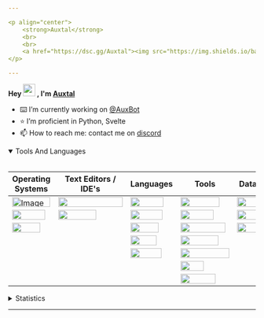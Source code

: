 ```yaml
---

<p align="center">
	<strong>Auxtal</strong>
	<br>
	<br>
	<a href="https://dsc.gg/Auxtal"><img src="https://img.shields.io/badge/Discord-5865F2.svg?logo=Discord&logoColor=white"></a>
</p>

---
```


**Hey <a href="https://dsc.gg/Auxtal"><img src="https://media.giphy.com/media/hvRJCLFzcasrR4ia7z/giphy.gif" width="25" height="25"></a> , I'm <a href="https://github.com/Auxtal">Auxtal</a>**

- ⌨️ I’m currently working on [@AuxBot](https://github.com/auxBot-discord-bot)
- ⭐ I’m proficient in Python, Svelte
- 📫 How to reach me: contact me on [discord](https://discord.com/users/327745755789918208)

<details open>
	<summary>Tools And Languages</summary>
	<br>
	<table>
		<thead>
  			<tr>
    				<th>Operating Systems</th>
    				<th>Text Editors / IDE's</th>
    				<th>Languages</th>
    				<th>Tools</th>
    				<th>Databases</th>
  			</tr>
		</thead>
		<tbody>
  			<tr>
    				<td><img src="https://img.shields.io/badge/Windows-0078D6.svg?logo=Windows&logoColor=white" alt="Image" width="77" height="20"></td>
    				<td><img src="https://img.shields.io/badge/Visual%20Studio%20Code-007ACC.svg?logo=Visual-Studio-Code&logoColor=white" width="131" height="20"></td>
    				<td><img src="https://img.shields.io/badge/Python-3776AB.svg?logo=Python&logoColor=white" width="67" height="20"></td>
    				<td><img src="https://img.shields.io/badge/Portainer-13BEF9.svg?logo=Portainer&logoColor=white" width="79" height="20"></td>
    				<td><img src="https://img.shields.io/badge/PostgreSQL-4169E1.svg?logo=PostgreSQL&logoColor=white" width="91" height="20"></td>
  			</tr>
  			<tr>
    				<td><img src="https://img.shields.io/badge/macOS-000000.svg?logo=macOS&logoColor=white" width="67" height="20"></td>
    				<td><img src="https://img.shields.io/badge/PyCharm-000000.svg?logo=PyCharm&logoColor=white" width="77" height="20"></td>
    				<td><img src="https://img.shields.io/badge/HTML5-E34F26.svg?logo=HTML5&logoColor=white" width="65" height="20"></td>
    				<td><img src="https://img.shields.io/badge/Docker-2496ED.svg?logo=Docker&logoColor=white" width="67" height="20"></td>
    				<td><img src="https://img.shields.io/badge/MongoDB-47A248.svg?logo=MongoDB&logoColor=white" width="81" height="20"></td>
  			</tr>
  			<tr>
    				<td><img src="https://img.shields.io/badge/Linux-FCC624.svg?logo=Linux&logoColor=black" width="57" height="20"></td>
    				<td></td>
    				<td><img src="https://img.shields.io/badge/CSS3-1572B6.svg?logo=CSS3&logoColor=white" width="57" height="20"></td>
    				<td><img src="https://img.shields.io/badge/Kubernetes-326CE5.svg?logo=Kubernetes&logoColor=white" width="91" height="20"></td>
    				<td><img src="https://img.shields.io/badge/redis-%23DD0031.svg?&logo=redis&logoColor=white" width="55" height="20"></td>
  			</tr>
  			<tr>
    				<td></td>
    				<td></td>
    				<td><img src="https://img.shields.io/badge/Sass-CC6699.svg?logo=Sass&logoColor=white" width="53" height="20"></td>
    				<td><img src="https://img.shields.io/badge/GraphQL-E10098.svg?logo=GraphQL&logoColor=white" width="77" height="20"></td>
    				<td></td>
  			</tr>
  			<tr>
    				<td></td>
			 	<td></td>
    				<td><img src="https://img.shields.io/badge/Svelte-FF3E00.svg?logo=Svelte&logoColor=white" width="63" height="20"></td>
    				<td><img src="https://img.shields.io/badge/Tailwind%20CSS-06B6D4.svg?logo=Tailwind-CSS&logoColor=white" width="99" height="20"></td>
    				<td></td>
  			</tr>
  			<tr>
				<td></td>
    				<td></td>
    				<td></td>
    				<td><img src="https://img.shields.io/badge/GIT-E44C30?&logo=git&logoColor=white" width="47" height="20"></td>
    				<td></td>
  			</tr>
			<tr>
    				<td></td>
    				<td></td>
    				<td></td>
    				<td><img src="https://img.shields.io/badge/starship-DD0B78?&logo=starship&logoColor=white" width="71" height="20"></td>
    				<td></td>
  			</tr>
		</tbody>
	</table>
</details>
<details>
	<summary>Statistics</summary>
	<br>

<!--START_SECTION:waka-->
![Code Time](http://img.shields.io/badge/Code%20Time-900%20hrs%2025%20mins-blue)

![Profile Views](http://img.shields.io/badge/Profile%20Views-0-blue)

**🐱 My GitHub Data** 

> 🏆 290 Contributions in the Year 2022
 > 
> 📦 601 Bytes Used in GitHub's Storage 
 > 
> 🚫 Not Opted to Hire
 > 
> 📜 4 Public Repositories 
 > 
> 🔑 1 Private Repository 
 > 
**I'm an Early 🐤** 

```text
🌞 Morning    98 commits     █████░░░░░░░░░░░░░░░░░░░░   21.21% 
🌆 Daytime    168 commits    █████████░░░░░░░░░░░░░░░░   36.36% 
🌃 Evening    180 commits    █████████░░░░░░░░░░░░░░░░   38.96% 
🌙 Night      16 commits     ░░░░░░░░░░░░░░░░░░░░░░░░░   3.46%

```
📅 **I'm Most Productive on Tuesday** 

```text
Monday       46 commits     ██░░░░░░░░░░░░░░░░░░░░░░░   9.96% 
Tuesday      109 commits    ██████░░░░░░░░░░░░░░░░░░░   23.59% 
Wednesday    43 commits     ██░░░░░░░░░░░░░░░░░░░░░░░   9.31% 
Thursday     80 commits     ████░░░░░░░░░░░░░░░░░░░░░   17.32% 
Friday       46 commits     ██░░░░░░░░░░░░░░░░░░░░░░░   9.96% 
Saturday     33 commits     █░░░░░░░░░░░░░░░░░░░░░░░░   7.14% 
Sunday       105 commits    █████░░░░░░░░░░░░░░░░░░░░   22.73%

```


📊 **This Week I Spent My Time On** 

```text
💬 Programming Languages: 
Svelte                   57 mins             ███████████████░░░░░░░░░░   61.03% 
YAML                     16 mins             ████░░░░░░░░░░░░░░░░░░░░░   17.3% 
Python                   9 mins              ██░░░░░░░░░░░░░░░░░░░░░░░   10.2% 
JSON                     2 mins              ░░░░░░░░░░░░░░░░░░░░░░░░░   2.51% 
Other                    2 mins              ░░░░░░░░░░░░░░░░░░░░░░░░░   2.18%

🔥 Editors: 
VS Code                  1 hr 33 mins        █████████████████████████   100.0%

🐱‍💻 Projects: 
website                  1 hr                ████████████████░░░░░░░░░   64.64% 
services                 16 mins             ████░░░░░░░░░░░░░░░░░░░░░   17.27% 
Pyro                     6 mins              █░░░░░░░░░░░░░░░░░░░░░░░░   6.56% 
Website                  3 mins              █░░░░░░░░░░░░░░░░░░░░░░░░   3.64% 
AuxBot                   3 mins              █░░░░░░░░░░░░░░░░░░░░░░░░   3.64%

💻 Operating System: 
Mac                      1 hr 17 mins        ████████████████████░░░░░   82.73% 
WSL                      16 mins             ████░░░░░░░░░░░░░░░░░░░░░   17.27%

```

**I Mostly Code in Python** 

```text
Python                   4 repos             ████████████████████░░░░░   80.0% 
JavaScript               1 repo              █████░░░░░░░░░░░░░░░░░░░░   20.0%

```



<!--END_SECTION:waka-->

</details>

---
